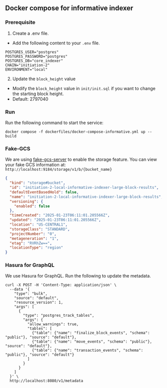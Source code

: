 ## Docker compose for informative indexer

### Prerequisite
1. Create a .env file.
- Add the following content to your `.env` file.
```env
POSTGRES_USER="postgres"
POSTGRES_PASSWORD="postgres"
POSTGRES_DB="core_indexer"
CHAIN="initiation-2"
ENVIRONMENT="local"
```
2. Update the `block_height` value
- Modify the `block_height` value in `init/init.sql` if you want to change the starting block height.
- Default: 2797040

### Run
Run the following command to start the service:
```shell
docker compose -f dockerfiles/docker-compose-informative.yml up --build
```

### Fake-GCS
We are using [fake-gcs-server](https://github.com/fsouza/fake-gcs-server) to enable the storage feature.
You can view your fake GCS information at: `http://localhost:9184/storage/v1/b/{bucket_name}`
```json
{
  "kind": "storage#bucket",
  "id": "initiation-2-local-informative-indexer-large-block-results",
  "defaultEventBasedHold": false,
  "name": "initiation-2-local-informative-indexer-large-block-results",
  "versioning": {
    "enabled": false
  },
  "timeCreated": "2025-01-23T06:11:01.205566Z",
  "updated": "2025-01-23T06:11:01.205566Z",
  "location": "US-CENTRAL1",
  "storageClass": "STANDARD",
  "projectNumber": "0",
  "metageneration": "1",
  "etag": "RVRhZw==",
  "locationType": "region"
}
```

### Hasura for GraphQL
We use Hasura for GraphQL. Run the following to update the metadata.
```shell
curl -X POST -H 'Content-Type: application/json' \
  --data '{
    "type": "bulk",
    "source": "default",
    "resource_version": 1,
    "args": [
      {
        "type": "postgres_track_tables",
        "args": {
          "allow_warnings": true,
          "tables": [
            {"table": {"name": "finalize_block_events", "schema": "public"}, "source": "default"},
            {"table": {"name": "move_events", "schema": "public"}, "source": "default"},
            {"table": {"name": "transaction_events", "schema": "public"}, "source": "default"}
          ]
        }
      }
    ]
  }' \
  http://localhost:8080/v1/metadata
```
